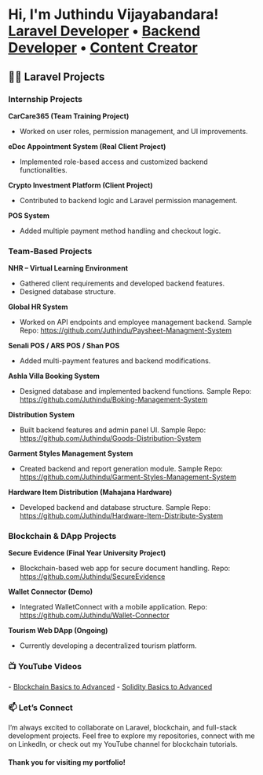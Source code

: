 <h1>Hi, I'm Juthindu Vijayabandara! <br>
<a href="https://github.com/Juthindu">Laravel Developer</a> • 
<a href="https://www.linkedin.com/in/juthindu/">Backend Developer</a> • 
<a href="https://www.youtube.com/@CryptoKnight_HW">Content Creator</a>
</h1>

<h2>👨‍💻 Laravel Projects</h2>

<h3>Internship Projects</h3>

<b>CarCare365 (Team Training Project)</b><br>
- Worked on user roles, permission management, and UI improvements.

<b>eDoc Appointment System (Real Client Project)</b><br>
- Implemented role-based access and customized backend functionalities.

<b>Crypto Investment Platform (Client Project)</b><br>
- Contributed to backend logic and Laravel permission management.

<b>POS System</b><br>
- Added multiple payment method handling and checkout logic.



<h3>Team-Based Projects</h3>

<b>NHR – Virtual Learning Environment</b><br>
- Gathered client requirements and developed backend features.
- Designed database structure.

<b>Global HR System</b><br>
- Worked on API endpoints and employee management backend.
Sample Repo: https://github.com/Juthindu/Paysheet-Managment-System

<b>Senali POS / ARS POS / Shan POS</b><br>
- Added multi-payment features and backend modifications.

<b>Ashla Villa Booking System</b><br>
- Designed database and implemented backend functions.
Sample Repo: https://github.com/Juthindu/Boking-Management-System

<b>Distribution System</b><br>
- Built backend features and admin panel UI.
Sample Repo: https://github.com/Juthindu/Goods-Distribution-System

<b>Garment Styles Management System</b><br>
- Created backend and report generation module.
Sample Repo: https://github.com/Juthindu/Garment-Styles-Management-System

<b>Hardware Item Distribution (Mahajana Hardware)</b><br>
- Developed backend and database structure.
Sample Repo: https://github.com/Juthindu/Hardware-Item-Distribute-System

    
    
<h3>Blockchain & DApp Projects</h3>

<b>Secure Evidence (Final Year University Project)</b><br>
- Blockchain-based web app for secure document handling.
Repo: https://github.com/Juthindu/SecureEvidence

<b>Wallet Connector (Demo)</b><br>
- Integrated WalletConnect with a mobile application.
Repo: https://github.com/Juthindu/Wallet-Connector

<b>Tourism Web DApp (Ongoing)</b><br>
- Currently developing a decentralized tourism platform.

<h3>📺 YouTube Videos</h3>
- <a href="https://www.youtube.com/watch?v=pCWEVCRYKLo&list=PLLXywFiWOZJ1H9fqA_Dj6G7HU_ynuC_ek">Blockchain Basics to Advanced</a>
- <a href="https://www.youtube.com/watch?v=4-kQdRS2fZk&list=PLLXywFiWOZJ3S5J62BVULaGPunBz8Ws33">Solidity Basics to Advanced</a>
<h3>📫 Let’s Connect</h3>
<p>
I’m always excited to collaborate on Laravel, blockchain, and full-stack development projects.  
Feel free to explore my repositories, connect with me on LinkedIn, or check out my YouTube channel for blockchain tutorials.
</p>

<h4>Thank you for visiting my portfolio!</h4>

